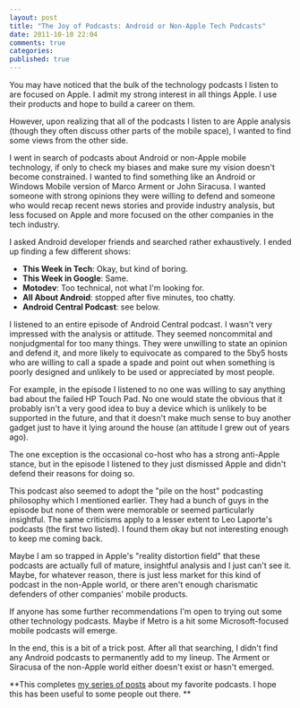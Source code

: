 ```yaml
---
layout: post
title: "The Joy of Podcasts: Android or Non-Apple Tech Podcasts"
date: 2011-10-10 22:04
comments: true
categories: 
published: true
---
```

You may have noticed that the bulk of the technology podcasts I listen
to are focused on Apple. I admit my strong interest in all things
Apple. I use their products and hope to build a career on them. 

However, upon realizing that all of the podcasts I listen to are Apple
analysis (though they often discuss other parts of the mobile space),
I wanted to find some views from the other side. 

I went in search of podcasts about Android or non-Apple mobile
technology, if only to check my biases and make sure my vision doesn't
become constrained. I wanted to find something like an Android or
Windows Mobile version of Marco Arment or John Siracusa. I wanted
someone with strong opinions they were willing to defend and someone
who would recap recent news stories and provide industry analysis, but
less focused on Apple and more focused on the other companies in the
tech industry.

<!--more-->

I asked Android developer friends and searched rather exhaustively. I
ended up finding a few different shows:

* **This Week in Tech**: Okay, but kind of boring.
* **This Week in Google**: Same. 
* **Motodev**: Too technical, not what I'm looking for. 
* **All About Android**: stopped after five minutes, too chatty. 
* **Android Central Podcast**: see below.

I listened to an entire episode of Android Central podcast. I wasn't
very impressed with the analysis or attitude. They seemed noncommital
and nonjudgmental for too many things. They were unwilling to state an
opinion and defend it, and more likely to equivocate as compared to
the 5by5 hosts who are willing to call a spade a spade and point out
when something is poorly designed and unlikely to be used or
appreciated by most people. 

For example, in the episode I listened to
no one was willing to say anything bad about the failed HP Touch
Pad. No one would state the obvious that it probably isn't a very good
idea to buy a device which is unlikely to be supported in the
future, and that it doesn't make much sense to buy another gadget just
to have it lying around the house (an attitude I grew out of years
ago).  

The one exception is the occasional co-host who has a strong
anti-Apple stance, but in the episode I listened to they just
dismissed Apple and didn't defend their reasons for doing so.

This podcast also seemed to adopt the "pile on the host" podcasting philosophy
which I mentioned earlier. They had a bunch of guys in the episode but
none of them were memorable or seemed particularly insightful. The same criticisms apply to a
lesser extent to Leo Laporte's podcasts (the first two listed). I
found them okay but not interesting enough to keep me coming back.

Maybe I am so trapped in Apple's "reality distortion field" that these
podcasts are actually full of mature, insightful analysis and I just
can't see it. Maybe, for whatever reason, there is just less market for this kind of podcast in the non-Apple
world, or there aren't enough charismatic defenders of other
companies' mobile products. 

If anyone has some further recommendations I'm open
to trying out some other technology podcasts. Maybe if Metro is a hit
some Microsoft-focused mobile podcasts will emerge. 

In the end, this is a bit of a trick post. After all that searching, I didn't
find any Android podcasts to permanently add to my lineup. The Arment
or Siracusa of the non-Apple world either doesn't exist or hasn't emerged.  

**This completes
  [my series of posts](http://www.divergio.com/blog/2011/09/26/the-joy-of-podcasts/
  "the first post of the series") about my favorite podcasts. I hope this has been useful
  to some people out there. **
